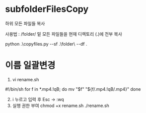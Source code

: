 # subfolderFilesCopy
하위 모든 파일들 복사

사용법 : /folder/ 밑 모든 파일들을 현재 디렉토리 (.)에 전부 복사

python .\copyfiles.py --sf .\folder\ --df .




# 이름 일괄변경
1. vi rename.sh

  #!/bin/sh
  for f in *.mp4.!qB; do
    mv "$f" "${f/.mp4.!qB/.mp4}"
  done

2. i 누르고 입력 후 Esc → :wq
3. 실행 권한 부여
   chmod +x rename.sh
   ./rename.sh
